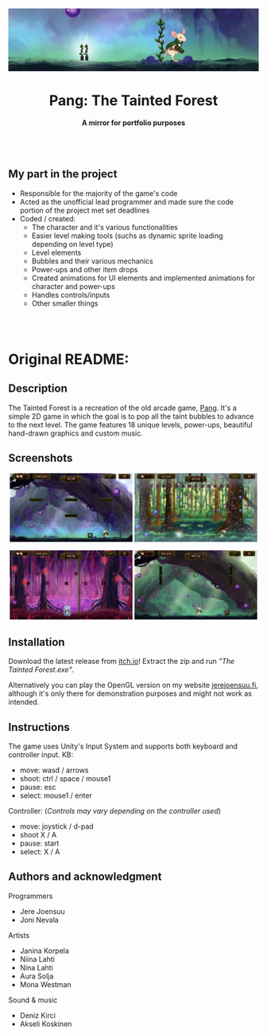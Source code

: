 <br />
<p align="center">
  <a href="https://github.com/jerejoensuu/the-tainted-forest">
    <img src="./images/banner.gif" alt="Banner">
  </a>

  <h1 align="center">Pang: The Tainted Forest</h1>
  <h4 align="center">A mirror for portfolio purposes</h4>

</p>
<br />
<br />

## My part in the project
- Responsible for the majority of the game's code
- Acted as the unofficial lead programmer and made sure the code portion of the project met set deadlines
- Coded / created:
  - The character and it's various functionalities
  - Easier level making tools (suchs as dynamic sprite loading depending on level type)
  - Level elements
  - Bubbles and their various mechanics
  - Power-ups and other item drops
  - Created animations for UI elements and implemented animations for character and power-ups
  - Handles controls/inputs
  - Other smaller things

<br />
<br />

# Original README:

## Description
The Tainted Forest is a recreation of the old arcade game, [Pang](https://en.wikipedia.org/wiki/Buster_Bros.). It's a simple 2D game in which the goal is to pop all the taint bubbles to advance to the next level. The game features 18 unique levels, power-ups, beautiful hand-drawn graphics and custom music.


## Screenshots
<p align="center">
  <img src="./images/ss1.png" alt="Screenshot" width="49%" >
  <img src="./images/ss2.png" alt="Screenshot" width="49%" >
<p/>

<p align="center">
  <img src="./images/ss3.png" alt="Screenshot" width="49%" >
  <img src="./images/ss4.png" alt="Screenshot" width="49%" >
<p/>


## Installation
Download the latest release from [itch.io](https://gamma-rats.itch.io/pang-the-tainted-forest)!
Extract the zip and run _"The Tainted Forest.exe"_.

Alternatively you can play the OpenGL version on my website [jerejoensuu.fi](https://jerejoensuu.fi/), although it's only there for demonstration purposes and might not work as intended.


## Instructions
The game uses Unity's Input System and supports both keyboard and controller input.
KB:
  - move: wasd / arrows
  - shoot: ctrl / space / mouse1
  - pause: esc
  - select: mouse1 / enter

Controller: (_Controls may vary depending on the controller used_)
  - move: joystick / d-pad
  - shoot X / A
  - pause: start
  - select: X / A


## Authors and acknowledgment
Programmers
- Jere Joensuu
- Joni Nevala

Artists
- Janina Korpela
- Niina Lahti
- Nina Lahti
- Aura Solja
- Mona Westman

Sound & music
- Deniz Kirci
- Akseli Koskinen
